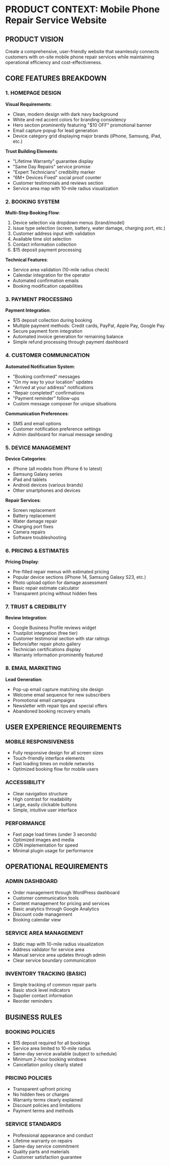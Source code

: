 # PRODUCT CONTEXT: Mobile Phone Repair Service Website

## PRODUCT VISION
Create a comprehensive, user-friendly website that seamlessly connects customers with on-site mobile phone repair services while maintaining operational efficiency and cost-effectiveness.

## CORE FEATURES BREAKDOWN

### 1. HOMEPAGE DESIGN
**Visual Requirements**:
- Clean, modern design with dark navy background
- White and red accent colors for branding consistency
- Hero section prominently featuring "$10 OFF" promotional banner
- Email capture popup for lead generation
- Device category grid displaying major brands (iPhone, Samsung, iPad, etc.)

**Trust Building Elements**:
- "Lifetime Warranty" guarantee display
- "Same Day Repairs" service promise
- "Expert Technicians" credibility marker
- "6M+ Devices Fixed" social proof counter
- Customer testimonials and reviews section
- Service area map with 10-mile radius visualization

### 2. BOOKING SYSTEM
**Multi-Step Booking Flow**:
1. Device selection via dropdown menus (brand/model)
2. Issue type selection (screen, battery, water damage, charging port, etc.)
3. Customer address input with validation
4. Available time slot selection
5. Contact information collection
6. $15 deposit payment processing

**Technical Features**:
- Service area validation (10-mile radius check)
- Calendar integration for the operator
- Automated confirmation emails
- Booking modification capabilities

### 3. PAYMENT PROCESSING
**Payment Integration**:
- $15 deposit collection during booking
- Multiple payment methods: Credit cards, PayPal, Apple Pay, Google Pay
- Secure payment form integration
- Automated invoice generation for remaining balance
- Simple refund processing through payment dashboard

### 4. CUSTOMER COMMUNICATION
**Automated Notification System**:
- "Booking confirmed" messages
- "On my way to your location" updates
- "Arrived at your address" notifications
- "Repair completed" confirmations
- "Payment reminder" follow-ups
- Custom message composer for unique situations

**Communication Preferences**:
- SMS and email options
- Customer notification preference settings
- Admin dashboard for manual message sending

### 5. DEVICE MANAGEMENT
**Device Categories**:
- iPhone (all models from iPhone 6 to latest)
- Samsung Galaxy series
- iPad and tablets
- Android devices (various brands)
- Other smartphones and devices

**Repair Services**:
- Screen replacement
- Battery replacement
- Water damage repair
- Charging port fixes
- Camera repairs
- Software troubleshooting

### 6. PRICING & ESTIMATES
**Pricing Display**:
- Pre-filled repair menus with estimated pricing
- Popular device sections (iPhone 14, Samsung Galaxy S23, etc.)
- Photo upload option for damage assessment
- Basic repair estimate calculator
- Transparent pricing without hidden fees

### 7. TRUST & CREDIBILITY
**Review Integration**:
- Google Business Profile reviews widget
- Trustpilot integration (free tier)
- Customer testimonial section with star ratings
- Before/after repair photo gallery
- Technician certifications display
- Warranty information prominently featured

### 8. EMAIL MARKETING
**Lead Generation**:
- Pop-up email capture matching site design
- Welcome email sequence for new subscribers
- Promotional email campaigns
- Newsletter with repair tips and special offers
- Abandoned booking recovery emails

## USER EXPERIENCE REQUIREMENTS

### MOBILE RESPONSIVENESS
- Fully responsive design for all screen sizes
- Touch-friendly interface elements
- Fast loading times on mobile networks
- Optimized booking flow for mobile users

### ACCESSIBILITY
- Clear navigation structure
- High contrast for readability
- Large, easily clickable buttons
- Simple, intuitive user interface

### PERFORMANCE
- Fast page load times (under 3 seconds)
- Optimized images and media
- CDN implementation for speed
- Minimal plugin usage for performance

## OPERATIONAL REQUIREMENTS

### ADMIN DASHBOARD
- Order management through WordPress dashboard
- Customer communication tools
- Content management for pricing and services
- Basic analytics through Google Analytics
- Discount code management
- Booking calendar view

### SERVICE AREA MANAGEMENT
- Static map with 10-mile radius visualization
- Address validator for service area
- Manual service area updates through admin
- Clear service boundary communication

### INVENTORY TRACKING (BASIC)
- Simple tracking of common repair parts
- Basic stock level indicators
- Supplier contact information
- Reorder reminders

## BUSINESS RULES

### BOOKING POLICIES
- $15 deposit required for all bookings
- Service area limited to 10-mile radius
- Same-day service available (subject to schedule)
- Minimum 2-hour booking windows
- Cancellation policy clearly stated

### PRICING POLICIES
- Transparent upfront pricing
- No hidden fees or charges
- Warranty terms clearly explained
- Discount policies and limitations
- Payment terms and methods

### SERVICE STANDARDS
- Professional appearance and conduct
- Lifetime warranty on repairs
- Same-day service commitment
- Quality parts and materials
- Customer satisfaction guarantee 